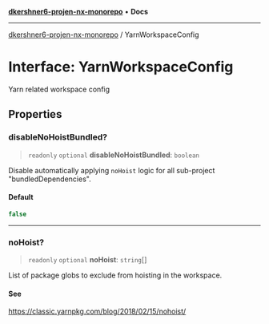 [**dkershner6-projen-nx-monorepo**](../README.md) • **Docs**

***

[dkershner6-projen-nx-monorepo](../globals.md) / YarnWorkspaceConfig

# Interface: YarnWorkspaceConfig

Yarn related workspace config

## Properties

### disableNoHoistBundled?

> `readonly` `optional` **disableNoHoistBundled**: `boolean`

Disable automatically applying `noHoist` logic for all sub-project "bundledDependencies".

#### Default

```ts
false
```

***

### noHoist?

> `readonly` `optional` **noHoist**: `string`[]

List of package globs to exclude from hoisting in the workspace.

#### See

https://classic.yarnpkg.com/blog/2018/02/15/nohoist/
